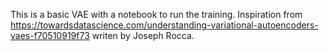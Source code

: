 This is a basic VAE with a notebook to run the training.
Inspiration from https://towardsdatascience.com/understanding-variational-autoencoders-vaes-f70510919f73 writen by Joseph Rocca.
